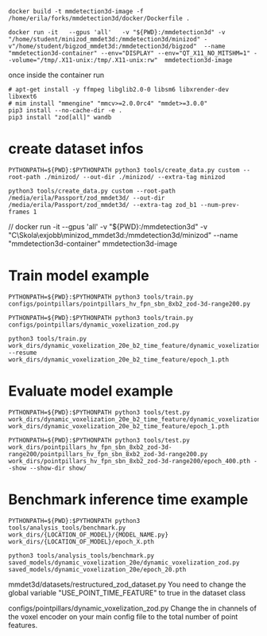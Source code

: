 ```shell
docker build -t mmdetection3d-image -f /home/erila/forks/mmdetection3d/docker/Dockerfile .
```


```shell
docker run -it   --gpus 'all'   -v "${PWD}:/mmdetection3d" -v "/home/student/minizod_mmdet3d:/mmdetection3d/minizod" -v"/home/student/bigzod_mmdet3d:/mmdetection3d/bigzod"  --name "mmdetection3d-container" --env="DISPLAY" --env="QT_X11_NO_MITSHM=1" --volume="/tmp/.X11-unix:/tmp/.X11-unix:rw"  mmdetection3d-image
```

once inside the container run
```shell
# apt-get install -y ffmpeg libglib2.0-0 libsm6 libxrender-dev libxext6  
# mim install "mmengine" "mmcv>=2.0.0rc4" "mmdet>=3.0.0"
pip3 install --no-cache-dir -e .
pip3 install "zod[all]" wandb
```

# create dataset infos
```shell
PYTHONPATH=${PWD}:$PYTHONPATH python3 tools/create_data.py custom --root-path ./minizod/ --out-dir ./minizod/ --extra-tag minizod

python3 tools/create_data.py custom --root-path /media/erila/Passport/zod_mmdet3d/ --out-dir /media/erila/Passport/zod_mmdet3d/ --extra-tag zod_b1 --num-prev-frames 1
```
//  docker run -it   --gpus 'all'   -v "${PWD}:/mmdetection3d" -v "C\\Skola\exjobb\minizod_mmdet3d:/mmdetection3d/minizod"   --name "mmdetection3d-container"  mmdetection3d-image 

# Train model example
```shell
PYTHONPATH=${PWD}:$PYTHONPATH python3 tools/train.py configs/pointpillars/pointpillars_hv_fpn_sbn_8xb2_zod-3d-range200.py

PYTHONPATH=${PWD}:$PYTHONPATH python3 tools/train.py configs/pointpillars/dynamic_voxelization_zod.py

python3 tools/train.py work_dirs/dynamic_voxelization_20e_b2_time_feature/dynamic_voxelization_zod.py --resume work_dirs/dynamic_voxelization_20e_b2_time_feature/epoch_1.pth
```

# Evaluate model example
```shell
PYTHONPATH=${PWD}:$PYTHONPATH python3 tools/test.py work_dirs/dynamic_voxelization_20e_b2_time_feature/dynamic_voxelization_zod.py work_dirs/dynamic_voxelization_20e_b2_time_feature/epoch_1.pth

PYTHONPATH=${PWD}:$PYTHONPATH python3 tools/test.py work_dirs/pointpillars_hv_fpn_sbn_8xb2_zod-3d-range200/pointpillars_hv_fpn_sbn_8xb2_zod-3d-range200.py work_dirs/pointpillars_hv_fpn_sbn_8xb2_zod-3d-range200/epoch_400.pth --show --show-dir show/
```

# Benchmark inference time example 
```shell
PYTHONPATH=${PWD}:$PYTHONPATH python3 tools/analysis_tools/benchmark.py work_dirs/{LOCATION_OF_MODEL}/{MODEL_NAME.py} work_dirs/{LOCATION_OF_MODEL}/epoch_X.pth

python3 tools/analysis_tools/benchmark.py saved_models/dynamic_voxelization_20e/dynamic_voxelization_zod.py saved_models/dynamic_voxelization_20e/epoch_20.pth
```

mmdet3d/datasets/restructured_zod_dataset.py
You need to change the global variable "USE_POINT_TIME_FEATURE" to true in the dataset class

configs/pointpillars/dynamic_voxelization_zod.py
Change the in channels of the voxel encoder on your main config file to the total number of point features.

